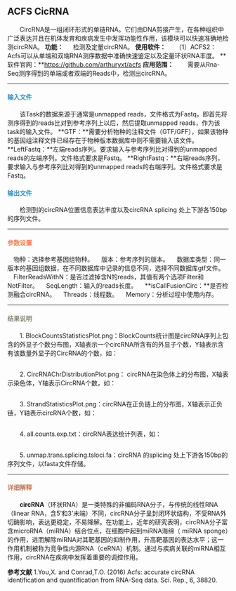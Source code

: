 ## ACFS CicRNA
　　CircRNA是一组闭环形式的单链RNA。它们由DNA剪接产生，在各种组织中广泛表达并且在机体发育和疾病发生中发挥功能性作用，该模块可以快速准确地检测circRNA。 
**功能：**
　	检测及定量circRNA。
**使用软件：**
　	（1）ACFS2：Acfs可以从单端和双端RNA测序数据中准确快速鉴定以及定量环状RNA丰度。
**软件官网：**https://github.com/arthuryxt/acfs
**应用范围：**
　　需要从Rna-Seq测序得到的单端或者双端的Reads中，检测出circRNA。

***
#### **<i class="glyphicon glyphicon-log-in" aria-hidden="true" style="color:#3090C7"></i><span style="color:#3090C7"> 输入文件**
　　该Task的数据来源于通常是unmapped reads，文件格式为Fastq，即首先将测序得到的reads比对到参考序列上以后，然后提取unmapped reads，作为该task的输入文件。
**GTF：**需要分析物种的注释文件（GTF/GFF），如果该物种的基因组注释文件已经存在于物种版本数据库中则不需要输入该文件。
**LeftFastq：**左端reads序列。要求输入与参考序列比对得到的unmapped reads的左端序列。文件格式要求是Fastq。
**RightFastq：**右端reads序列，要求输入与参考序列比对得到的unmapped reads的右端序列。文件格式要求是Fastq。
#### **<i class="glyphicon glyphicon-log-out" aria-hidden="true" style="color:#3090C7"></i><span style="color:#3090C7"> 输出文件**
　　检测到的circRNA位置信息表达丰度以及circRNA splicing 处上下游各150bp的序列文件。


***
#### **<i class="fa fa-cog" aria-hidden="true" style="color:#F88158"></i> <span style="color:#F88158">参数设置**

　<label id='species'>物种：</label>选择参考基因组物种。
　<label id='speciesVersion'>版本：</label>参考序列的版本。
　<label id='dbType'>数据库类型：</label>同一版本的基因组数据，在不同数据库中记录的信息不同，选择不同数据库gtf文件。
　<label id='filter'>FilterReadsWithN：</label>是否过滤掉含N的reads，其值有两个选项Filter和NotFilter。
　<label id='seq_len'>SeqLength：</label>输入的reads长度。
　**isCallFusionCirc：**是否检测融合circRNA。
　<label id='thread'>Threads：</label>线程数。
 　<label id='seq_len'>Memory：</label>分析过程中使用内存。


***
#### **<i class="fa fa-file-text" aria-hidden="true" style="color:#848b79"></i><span style="color:#848b79"> 结果说明**





　　1. BlockCountsStatisticsPlot.png：BlockCounts统计图是circRNA序列上包含的外显子个数分布图，X轴表示一个circRNA所含有的外显子个数，Y轴表示含有该数量外显子的CircRNA的个数，如：
<div style="text-align:center"><img data-src="5.png" width="350px" ></img></div>

　　2. CircRNAChrDistributionPlot.png： circRNA在染色体上的分布图，X轴表示染色体，Y轴表示CircRNA个数，如：
<div style="text-align:center"><img data-src="6.png" width="400px" ></img></div>

　　3. StrandStatisticsPlot.png：circRNA在正负链上的分布图，X轴表示正负链，Y轴表示circRNA个数，如：
<div style="text-align:center"><img data-src="7.png" width="150px" ></img></div>

　　4. all.counts.exp.txt：circRNA表达统计列表，如：
<div style="text-align:center"><img data-src="4.png" width="500px" ></img></div>

　　5. unmap.trans.splicing.tsloci.fa：circRNA 的splicing 处上下游各150bp的序列文件，以fasta文件存储。

***
#### **<span class="glyphicon glyphicon-paperclip" aria-hidden="true" style="color:#C47451"></span></i><span style="color:#C47451">  详细解释**
　　**circRNA**（环状RNA）是一类特殊的非编码RNA分子，与传统的线性RNA（linear RNA，含5’和3’末端）不同，circRNA分子呈封闭环状结构，不受RNA外切酶影响，表达更稳定，不易降解。在功能上，近年的研究表明，circRNA分子富含microRNA（miRNA）结合位点，在细胞中起到miRNA海绵（ miRNA sponge）的作用，进而解除miRNA对其靶基因的抑制作用，升高靶基因的表达水平；这一作用机制被称为竞争性内源RNA（ceRNA）机制。通过与疾病关联的miRNA相互作用，circRNA在疾病中发挥着重要的调控作用。


**参考文献**
1.You,X. and Conrad,T.O. (2016) Acfs: accurate circRNA identification and quantification from RNA-Seq data. Sci. Rep., 6, 38820.

